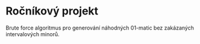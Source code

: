 # Ročníkový projekt
Brute force algoritmus pro generování náhodných 01-matic bez zakázaných intervalových minorů.
